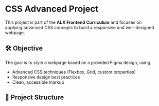 # CSS Advanced Project

This project is part of the **ALX Frontend Curriculum** and focuses on applying advanced CSS concepts to build a responsive and well-designed webpage.

## 🛠️ Objective

The goal is to style a webpage based on a provided Figma design, using:
- Advanced CSS techniques (Flexbox, Grid, custom properties)
- Responsive design best practices
- Clean, accessible markup

## 📁 Project Structure


